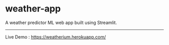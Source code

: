 # weather-app
A weather predictor ML web app built using Streamlit. 


----------------------------------
Live Demo : https://weatherium.herokuapp.com/
